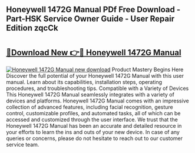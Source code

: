 ## Honeywell 1472G Manual PDf Free Download - Part-HSK Service Owner Guide - User Repair Edition zqcCk

# <h2><a href="http://bc31944.oget.top/?id=Honeywell+1472G+Manual">🔗Download New 👉🔴 Honeywell 1472G Manual</a></h2>

[![Honeywell 1472G Manual new download](https://i.imgur.com/5g1atiW.png)](http://bc31944.oget.top/?id=Honeywell+1472G+Manual)
Product Mastery Begins Here Discover the full potential of your Honeywell 1472G Manual with this user manual. Learn about its capabilities, installation steps, operating procedures, and troubleshooting tips. Compatible with a Variety of Devices This Honeywell 1472G Manual seamlessly integrates with a variety of devices and platforms. Honeywell 1472G Manual comes with an impressive collection of advanced features, including facial recognition, gesture control, customizable profiles, and automated tasks, all of which can be accessed and customized through the user interface. We trust that the Honeywell 1472G Manual has been an accurate and detailed resource in your efforts to learn the ins and outs of your new device. In case of any queries or concerns, please do not hesitate to reach out to our customer service team.
